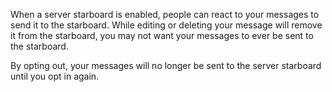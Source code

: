 When a server starboard is enabled, people can react to your messages to send it to the starboard. While editing or
deleting your message will remove it from the starboard, you may not want your messages to ever be sent to the
starboard.

By opting out, your messages will no longer be sent to the server starboard until you opt in again.
